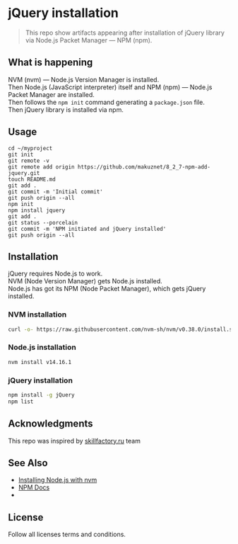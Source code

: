 # jQuery installation

> This repo show artifacts appearing after installation of jQuery library via Node.js Packet Manager — NPM (npm).   

## What is happening
NVM (nvm) — Node.js Version Manager is installed.  
Then Node.js (JavaScript interpreter) itself and NPM (npm) — Node.js Packet Manager are installed.  
Then follows the `npm init` command generating a `package.json` file.   
Then jQuery library is installed via npm.

## Usage 
```shell
cd ~/myproject
git init
git remote -v
git remote add origin https://github.com/makuznet/8_2_7-npm-add-jquery.git 
touch README.md
git add .
git commit -m 'Initial commit'
git push origin --all
npm init
npm install jquery
git add .
git status --porcelain
git commit -m 'NPM initiated and jQuery installed'
git push origin --all
```
## Installation  
jQuery requires Node.js to work.  
NVM (Node Version Manager) gets Node.js installed.  
Node.js has got its NPM (Node Packet Manager), which gets jQuery installed.  

### NVM installation
```bash
curl -o- https://raw.githubusercontent.com/nvm-sh/nvm/v0.38.0/install.sh | bash
```
### Node.js installation
```bash
nvm install v14.16.1
```
### jQuery installation
```bash
npm install -g jQuery
npm list
```
## Acknowledgments
This repo was inspired by [skillfactory.ru](https://skillfactory.ru/devops#syllabus) team

## See Also
- [Installing Node.js with nvm](https://gist.github.com/d2s/372b5943bce17b964a79)
- [NPM Docs](https://docs.npmjs.com/)
- []()

## License
Follow all licenses terms and conditions.